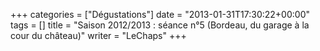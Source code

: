 +++
categories = ["Dégustations"]
date = "2013-01-31T17:30:22+00:00"
tags = []
title = "Saison 2012/2013 : séance n°5 (Bordeau, du garage à la cour du château)"
writer = "LeChaps"
+++

<i class="fa fa-plus-circle"></i>
